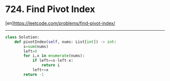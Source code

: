 # 724. Find Pivot Index

[en]<https://leetcode.com/problems/find-pivot-index/>

---

```py
class Solution:
    def pivotIndex(self, nums: List[int]) -> int:
        s=sum(nums)
        left=0
        for i,x in enumerate(nums):
            if left==s-left-x:
                return i
            left+=x
        return -1

```
